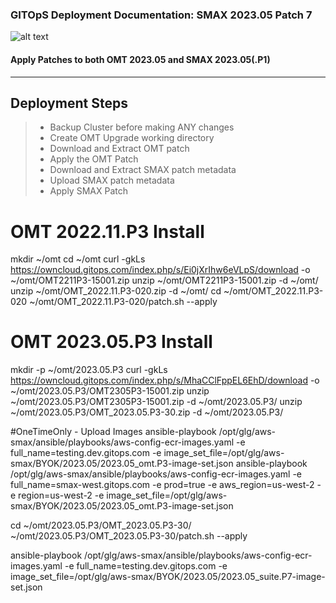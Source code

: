 ### GITOpS Deployment Documentation: SMAX 2023.05 Patch 7 
![alt text](https://assets.website-files.com/5ebcb9396faf10d8f7644479/5ed6a066891af295a039860f_GLGLogolrg-p-500.png "GreenLight Logo")
#### Apply Patches to both OMT 2023.05 and SMAX 2023.05(.P1)

---

## Deployment Steps
> - Backup Cluster before making ANY changes
> - Create OMT Upgrade working directory
> - Download and Extract OMT patch
> - Apply the OMT Patch
> - Download and Extract SMAX patch metadata
> - Upload SMAX patch metadata
> - Apply SMAX Patch



# OMT 2022.11.P3 Install
mkdir ~/omt
cd ~/omt
curl -gkLs https://owncloud.gitops.com/index.php/s/Ei0jXrIhw6eVLpS/download -o ~/omt/OMT2211P3-15001.zip
unzip ~/omt/OMT2211P3-15001.zip -d ~/omt/
unzip ~/omt/OMT_2022.11.P3-020.zip -d ~/omt/
cd ~/omt/OMT_2022.11.P3-020
~/omt/OMT_2022.11.P3-020/patch.sh --apply


# OMT 2023.05.P3 Install
mkdir -p ~/omt/2023.05.P3
curl -gkLs https://owncloud.gitops.com/index.php/s/MhaCClFppEL6EhD/download -o ~/omt/2023.05.P3/OMT2305P3-15001.zip
unzip ~/omt/2023.05.P3/OMT2305P3-15001.zip -d ~/omt/2023.05.P3/
unzip ~/omt/2023.05.P3/OMT_2023.05.P3-30.zip -d ~/omt/2023.05.P3/

#OneTimeOnly - Upload Images
ansible-playbook /opt/glg/aws-smax/ansible/playbooks/aws-config-ecr-images.yaml -e full_name=testing.dev.gitops.com -e image_set_file=/opt/glg/aws-smax/BYOK/2023.05/2023.05_omt.P3-image-set.json
ansible-playbook /opt/glg/aws-smax/ansible/playbooks/aws-config-ecr-images.yaml -e full_name=smax-west.gitops.com -e prod=true -e aws_region=us-west-2 -e region=us-west-2 -e image_set_file=/opt/glg/aws-smax/BYOK/2023.05/2023.05_omt.P3-image-set.json

cd ~/omt/2023.05.P3/OMT_2023.05.P3-30/
~/omt/2023.05.P3/OMT_2023.05.P3-30/patch.sh --apply


ansible-playbook /opt/glg/aws-smax/ansible/playbooks/aws-config-ecr-images.yaml -e full_name=testing.dev.gitops.com -e image_set_file=/opt/glg/aws-smax/BYOK/2023.05/2023.05_suite.P7-image-set.json
